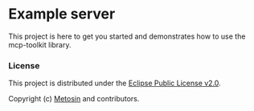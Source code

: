 # Example server

This project is here to get you started and demonstrates how to use the mcp-toolkit library.

### License

This project is distributed under the [Eclipse Public License v2.0](LICENSE.txt).

Copyright (c) [Metosin](https://metosin.fi) and contributors.

